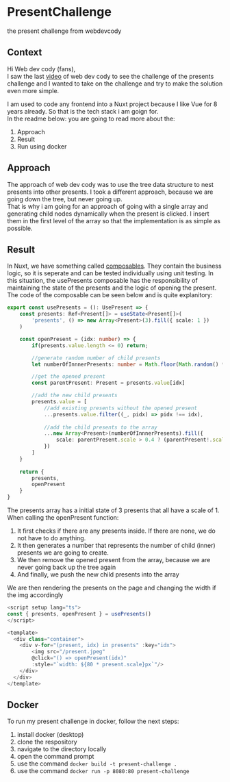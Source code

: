# PresentChallenge
the present challenge from webdevcody

## Context
Hi Web dev cody (fans),<br>
I saw the last [video](https://www.youtube.com/watch?v=XiTeNyf8D7E) of web dev cody to see the challenge of the presents challenge and I wanted to take on the challenge and try to make the solution even more simple.<br>

I am used to code any frontend into a Nuxt project because I like Vue for 8 years already. So that is the tech stack i am goign for.<br>
In the readme below: you are going to read more about the:<br>
1. Approach
2. Result
3. Run using docker

## Approach
The approach of web dev cody was to use the tree data structure to nest presents into other presents. I took a different approach, because we are going down the tree, but never going up. <br>
That is why i am going for an approach of going with a single array and generating child nodes dynamically when the present is clicked. I insert them in the first level of the array so that the implementation is as simple as possible.

## Result
In Nuxt, we have something called [composables](https://nuxt.com/docs/guide/directory-structure/composables). They contain the business logic, so it is seperate and can be tested individually using unit testing. In this situation, the usePresents composable has the responsibility of maintaining the state of the presents and the logic of opening the present. The code of the composable can be seen below and is quite explanitory:
```ts
export const usePresents = (): UsePresent => {
    const presents: Ref<Present[]> = useState<Present[]>(
        'presents', () => new Array<Present>(3).fill({ scale: 1 })
    )

    const openPresent = (idx: number) => {
        if(presents.value.length <= 0) return;

        //generate random number of child presents
        let numberOfInnnerPresents: number = Math.floor(Math.random() * 3)

        //get the opened present
        const parentPresent: Present = presents.value[idx]

        //add the new child presents
        presents.value = [
            //add existing presents without the opened present
            ...presents.value.filter((_, pidx) => pidx !== idx),
             
            //add the child presents to the array
            ...new Array<Present>(numberOfInnnerPresents).fill({ 
                scale: parentPresent.scale > 0.4 ? (parentPresent!.scale) * 0.5 : 0 
            })
        ]
    }
    
    return {
        presents,
        openPresent
    }  
}
```
The presents array has a initial state of 3 presents that all have a scale of 1. When calling the openPresent function:
1. It first checks if there are any presents inside. If there are none, we do not have to do anything.
2. It then generates a number that represents the number of child (inner) presents we are going to create.
3. We then remove the opened present from the array, because we are never going back up the tree again
4. And finally, we push the new child presents into the array<br>

We are then rendering the presents on the page and changing the width if the img accordingly
```js
<script setup lang="ts">
const { presents, openPresent } = usePresents()
</script>

<template>
  <div class="container">
    <div v-for="(present, idx) in presents" :key="idx">
        <img src="/present.jpeg" 
        @click="() => openPresent(idx)"
        :style="`width: ${80 * present.scale}px`"/>
    </div>
  </div>
</template>
```
## Docker
To run my present challenge in docker, follow the next steps:
1. install docker (desktop) 
2. clone the respository
3. navigate to the directory locally
4. open the command prompt
5. use the command `docker build -t present-challenge .`
6. use the command `docker run -p 8080:80 present-challenge`

